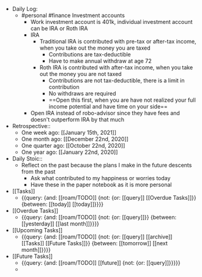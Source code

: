 - Daily Log:
    - #personal #finance Investment accounts
        - Work investment account is 401k, individual investment account can be IRA or Roth IRA
        - IRA
            - Traditional IRA is contributed with pre-tax or after-tax income, when you take out the money you are taxed
                - Contributions are tax-deductible
                - Have to make annual withdraw at age 72
            - Roth IRA is contributed with after-tax income, when you take out the money you are not taxed
                - Contributions are not tax-deductible, there is a limit in contribution
                - No withdraws are required
                - ==Open this first, when you are have not realized your full income potential and have time on your side==
        - Open IRA instead of robo-advisor since they have fees and doesn't outperform IRA by that much
- Retrospective::
    - One week ago: [[January 15th, 2021]]
    - One month ago: [[December 22nd, 2020]]
    - One quarter ago: [[October 22nd, 2020]]
    - One year ago: [[January 22nd, 2020]]
- Daily Stoic::
    - Reflect on the past because the plans I make in the future descents from the past
        - Ask what contributed to my happiness or worries today
        - Have these in the paper notebook as it is more personal
- [[Tasks]]
    - {{query: {and: [[roam/TODO]] {not: {or: [[query]] [[Overdue Tasks]]}} {between: [[today]] [[today]]}}}}
- [[Overdue Tasks]]
    - {{query: {and: [[roam/TODO]] {not: {or: [[query]]}} {between: [[yesterday]] [[last month]]}}}}
- [[Upcoming Tasks]]
    - {{query: {and: [[roam/TODO]] {not: {or: [[query]] [[archive]] [[Tasks]] [[Future Tasks]]}} {between: [[tomorrow]] [[next month]]}}}}
- [[Future Tasks]]
    - {{query: {and: [[roam/TODO]] [[future]] {not: {or: [[query]]}}}}}
    - 

